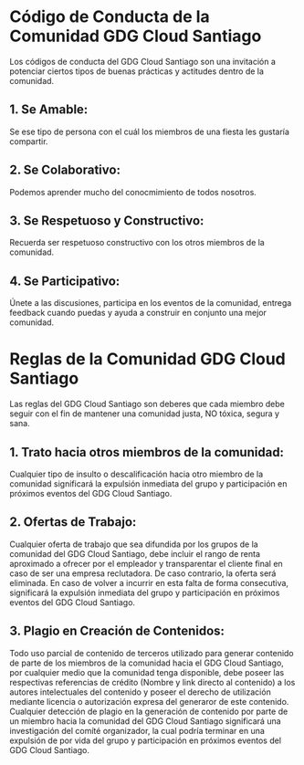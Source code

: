 # Código de Conducta de la Comunidad GDG Cloud Santiago

Los códigos de conducta del GDG Cloud Santiago son una invitación a potenciar ciertos tipos de buenas prácticas y actitudes dentro de la comunidad.

## 1. Se Amable:

Se ese tipo de persona con el cuál los miembros de una fiesta les gustaría compartir.

## 2. Se Colaborativo:

Podemos aprender mucho del conocmimiento de todos nosotros.

## 3. Se Respetuoso y Constructivo:

Recuerda ser respetuoso constructivo con los otros miembros de la comunidad.

## 4. Se Participativo:

Únete a las discusiones, participa en los eventos de la comunidad, entrega feedback cuando puedas y ayuda a construir en conjunto una mejor comunidad.

# Reglas de la Comunidad GDG Cloud Santiago

Las reglas del GDG Cloud Santiago son deberes que cada miembro debe seguir con el fin de mantener una comunidad justa, NO tóxica, segura y sana.

## 1. Trato hacia otros miembros de la comunidad:

Cualquier tipo de insulto o descalificación hacia otro miembro de la comunidad significará la expulsión inmediata del grupo y participación en próximos eventos del GDG Cloud Santiago.

## 2. Ofertas de Trabajo:

Cualquier oferta de trabajo que sea difundida por los grupos de la comunidad del GDG Cloud Santiago, debe incluir el rango de renta aproximado a ofrecer por el empleador y transparentar el cliente final en caso de ser una empresa reclutadora. De caso contrario, la oferta será eliminada. En caso de volver a incurrir en esta falta de forma consecutiva, significará la expulsión inmediata del grupo y participación en próximos eventos del GDG Cloud Santiago. 

## 3. Plagio en Creación de Contenidos:

Todo uso parcial de contenido de terceros utilizado para generar contenido de parte de los miembros de la comunidad hacia el GDG Cloud Santiago, por cualquier medio que la comunidad tenga disponible, debe poseer las respectivas referencias de crédito (Nombre y link directo al contenido) a los autores intelectuales del contenido y poseer el derecho de utilización mediante licencia o autorización expresa del generaror de este contenido.
Cualquier detección de plagio en la generación de contenido por parte de un miembro hacia la comunidad del GDG Cloud Santiago significará una investigación del comíté organizador, la cual podría terminar en una expulsión de por vida del grupo y participación en próximos eventos del GDG Cloud Santiago.
